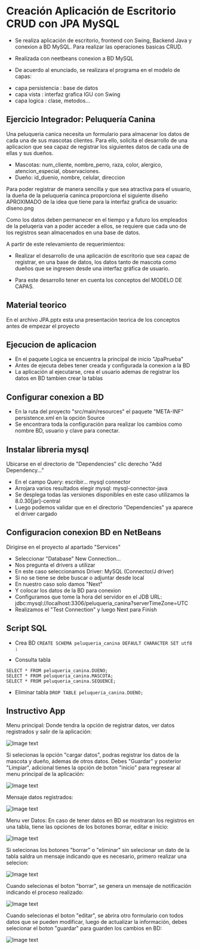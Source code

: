 # Creación Aplicación de Escritorio CRUD con JPA MySQL

- Se realiza aplicación de escritorio, frontend con Swing, Backend Java y conexion a BD MySQL. Para realizar las operaciones basicas CRUD.

- Realizada con neetbeans conexion a BD MySQL
- De acuerdo al enunciado, se realizara el programa en el modelo de capas:
* capa persistencia : base de datos
* capa vista : interfaz grafica IGU con Swing 
* capa logica : clase, metodos...

## Ejercicio Integrador: Peluquería Canina

Una peluqueria canica necesita un formulario para almacenar los datos de cada una de sus mascotas clientes.
Para ello, solicita el desarrollo de una aplicacion que sea capaz de registrar los siguientes datos de cada una de ellas y sus dueños.

- Mascotas: num_cliente, nombre_perro, raza, color, alergico, atencion_especial, observaciones.
- Dueño: id_duenio, nombre, celular, direccion

Para poder registrar de manera sencilla y que sea atractiva para el usuario, la dueña de la peluqueria caninca proporciona
el siguiente diseño APROXIMADO de la idea que tiene para la interfaz grafica de usuario: diseno.png

Como los datos deben permanecer en el tiempo y a futuro los empleados de la peluqeria van a poder acceder a ellos, se requiere que
cada uno de los registros sean almacenados en una base de datos.

A partir de este relevamiento de requerimientos:

- Realizar el desarrollo de una aplicación de escritorio que sea capaz de registrar, en una base de datos, los datos tanto de mascota
como dueños que se ingresen desde una interfaz gráfica de usuario.

- Para este desarrollo tener en cuenta los conceptos del MODELO DE CAPAS.

## Material teorico
En el archivo JPA.pptx esta una presentación teorica de los conceptos antes de empezar el proyecto

## Ejecucion de aplicacion

- En el paquete Logica se encuentra la principal de inicio "JpaPrueba"
- Antes de ejecuta debes tener creada y configurada la conexion a la BD
- La aplicación al ejecutarse, crea el usuario ademas de registrar los datos en BD tambien crear la tablas
## Configurar conexion a BD
- En la ruta del proyecto "src/main/resources" el paquete "META-INF" persistence.xml en la opción Source 
- Se encontrara toda la configuración para realizar los cambios como nombre BD, usuario y clave para conectar.

## Instalar libreria mysql
Ubicarse en el directorio de "Dependencies" clic derecho "Add Dependency..."

- En el campo Query: escribir... mysql connector
- Arrojara varios resultados elegir mysql: mysql-connector-java
- Se desplega todas las versiones disponibles en este caso utilizamos la 8.0.30[jar]-central
- Luego podemos validar que en el directorio "Dependencies" ya aparece el driver cargado

## Configuracion conexion BD en NetBeans

Dirigirse en el proyecto al apartado "Services"

- Seleccionar "Database" New Connection...
- Nos pregunta el drivers a utilizar
- En este caso seleccionamos Driver: MySQL (Connector/J driver)
- Si no se tiene se debe buscar o adjuntar desde local
- En nuestro caso solo damos "Next"
- Y colocar los datos de la BD para conexion
- Configuramos que tome la hora del servidor en el JDB URL: jdbc:mysql://localhost:3306/peluqueria_canina?serverTimeZone=UTC
- Realizamos el "Test Connection" y luego Next para Finish

## Script SQL
- Crea BD `CREATE SCHEMA peluqueria_canina DEFAULT CHARACTER SET utf8 ;`

- Consulta tabla
```
SELECT * FROM peluqueria_canina.DUENO;
SELECT * FROM peluqueria_canina.MASCOTA;
SELECT * FROM peluqueria_canina.SEQUENCE;
```

- Eliminar tabla `DROP TABLE peluqueria_canina.DUENO;`

## Instructivo App
Menu principal: Donde tendra la opción de registrar datos, ver datos registrados y salir de la aplicación:

![Image text](https://github.com/yadevom/peluqueria-canina/blob/main/img/app1.png)

Si selecionas la opción "cargar datos", podras registrar los datos de la mascota y dueño, ádemas de otros datos. Debes "Guardar" y posterior "Limpiar", adicional tienes la opción de boton "inicio" para regresear al menu principal de la aplicación:

![Image text](https://github.com/yadevom/peluqueria-canina/blob/main/img/app2.png)

Mensaje datos registrados:

![Image text](https://github.com/yadevom/peluqueria-canina/blob/main/img/app3.png)

Menu ver Datos: En caso de tener datos en BD se mostraran los registros en una tabla, tiene las opciones de los botones borrar, editar e inicio:

![Image text](https://github.com/yadevom/peluqueria-canina/blob/main/img/app4.png)

Si selecionas los botones "borrar" o "eliminar" sin selecionar un dato de la tabla saldra un mensaje indicando que es necesario, primero realizar una selecion:

![Image text](https://github.com/yadevom/peluqueria-canina/blob/main/img/app5.png)

Cuando selecionas el boton "borrar", se genera un mensaje de notificación indicando el proceso realizado:

![Image text](https://github.com/yadevom/peluqueria-canina/blob/main/img/app6.png)

Cuando selecionas el boton "editar", se abrira otro formulario con todos datos que se pueden modificar, luego de actualizar la información, debes selecionar el boton "guardar" para guarden los cambios  en BD:

![Image text](https://github.com/yadevom/peluqueria-canina/blob/main/img/app7.png)